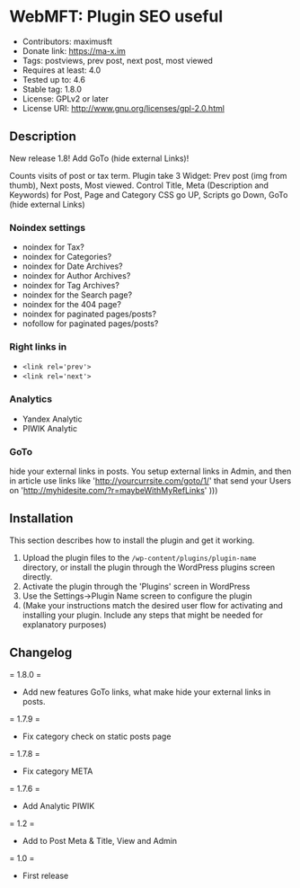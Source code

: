 # WebMFT: Plugin SEO useful

* Contributors: maximusft
* Donate link: https://ma-x.im
* Tags: postviews, prev post, next post, most viewed
* Requires at least: 4.0
* Tested up to: 4.6
* Stable tag: 1.8.0
* License: GPLv2 or later
* License URI: http://www.gnu.org/licenses/gpl-2.0.html

## Description

New release 1.8! Add GoTo (hide external Links)!

Counts visits of post or tax term.
Plugin take 3 Widget: Prev post (img from thumb), Next posts, Most viewed.
Control Title, Meta (Description and Keywords) for Post, Page and Category
CSS go UP, Scripts go Down, GoTo (hide external Links)

### Noindex settings
* noindex for Tax?
* noindex for Categories?
* noindex for Date Archives?
* noindex for Author Archives?
* noindex for Tag Archives?
* noindex for the Search page?
* noindex for the 404 page?
* noindex for paginated pages/posts?
* nofollow for paginated pages/posts?

### Right links in
* `<link rel='prev'>`
* `<link rel='next'>`

### Analytics
* Yandex Analytic
* PIWIK Analytic

### GoTo
hide your external links in posts. You setup external links in Admin, and then in article use links like 'http://yourcurrsite.com/goto/1/' that send your Users on 'http://myhidesite.com/?r=maybeWithMyRefLinks' )))

## Installation

This section describes how to install the plugin and get it working.

1. Upload the plugin files to the `/wp-content/plugins/plugin-name` directory, or install the plugin through the WordPress plugins screen directly.
1. Activate the plugin through the 'Plugins' screen in WordPress
1. Use the Settings->Plugin Name screen to configure the plugin
1. (Make your instructions match the desired user flow for activating and installing your plugin. Include any steps that might be needed for explanatory purposes)


## Changelog

= 1.8.0 =
* Add new features GoTo links, what make hide your external links in posts.

= 1.7.9 =
* Fix category check on static posts page

= 1.7.8 =
* Fix category META

= 1.7.6 =
* Add Analytic PIWIK

= 1.2 =
* Add to Post Meta & Title, View and Admin

= 1.0 =
* First release